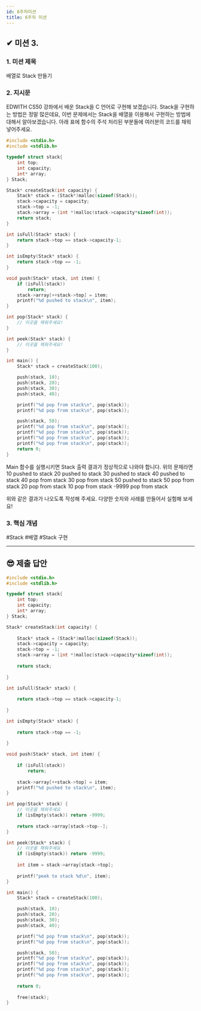 ```yaml
---
id: 6주차미션
title: 6주차 미션
---
```


## ✔︎ 미션 3.

### 1. 미션 제목

배열로 Stack 만들기

### 2. 지시문

EDWITH CS50 강좌에서 배운 Stack을 C 언어로 구현해 보겠습니다. Stack을 구현하는 방법은 정말 많은데요, 이번 문제에서는 Stack을 배열을 이용해서 구현하는 방법에 대해서 알아보겠습니다. 아래 표에 함수의 주석 처리된 부분들에 여러분의 코드를 채워 넣어주세요.

```c
#include <stdio.h>
#include <stdlib.h>

typedef struct stack{
    int top;
    int capacity;
    int* array;
} Stack;

Stack* createStack(int capacity) {
    Stack* stack = (Stack*)malloc(sizeof(Stack));
    stack->capacity = capacity;
    stack->top = -1;
    stack->array = (int *)malloc(stack->capacity*sizeof(int));
    return stack;
}

int isFull(Stack* stack) {
    return stack->top == stack->capacity-1;
}

int isEmpty(Stack* stack) {
    return stack->top == -1;
}

void push(Stack* stack, int item) {
    if (isFull(stack))
        return;
    stack->array[++stack->top] = item;
    printf("%d pushed to stack\n", item);
}

int pop(Stack* stack) {
    // 이곳을 채워주세요!
}

int peek(Stack* stack) {
    // 이곳을 채워주세요!
}

int main() {
    Stack* stack = createStack(100);

    push(stack, 10);
    push(stack, 20);
    push(stack, 30);
    push(stack, 40);

    printf("%d pop from stack\n", pop(stack));
    printf("%d pop from stack\n", pop(stack));

    push(stack, 50);
    printf("%d pop from stack\n", pop(stack));
    printf("%d pop from stack\n", pop(stack));
    printf("%d pop from stack\n", pop(stack));
    printf("%d pop from stack\n", pop(stack));
    return 0;
}
```

Main 함수를 실행시키면 Stack 출력 결과가 정상적으로 나와야 합니다.
위의 문제라면
10 pushed to stack
20 pushed to stack
30 pushed to stack
40 pushed to stack
40 pop from stack
30 pop from stack
50 pushed to stack
50 pop from stack
20 pop from stack
10 pop from stack
-9999 pop from stack

위와 같은 결과가 나오도록 작성해 주세요. 다양한 숫자와 사례를 만들어서 실험해 보세요!

### 3. 핵심 개념

#Stack #배열 #Stack 구현

---

## 😎 제출 답안

```c
#include <stdio.h>
#include <stdlib.h>

typedef struct stack{
    int top;
    int capacity;
    int* array;
} Stack;

Stack* createStack(int capacity) {
	
    Stack* stack = (Stack*)malloc(sizeof(Stack));
    stack->capacity = capacity;
    stack->top = -1;
    stack->array = (int *)malloc(stack->capacity*sizeof(int));
	
    return stack;
	
}

int isFull(Stack* stack) {
	
    return stack->top == stack->capacity-1;
	
}

int isEmpty(Stack* stack) {
	
    return stack->top == -1;
	
}

void push(Stack* stack, int item) {
	
    if (isFull(stack)) 
        return;
	
    stack->array[++stack->top] = item;
    printf("%d pushed to stack\n", item);
}

int pop(Stack* stack) {
    // 이곳을 채워주세요
	if (isEmpty(stack)) return -9999;
		
	return stack->array[stack->top--];
}

int peek(Stack* stack) {
	// 이곳을 채워주세요
    if (isEmpty(stack)) return -9999;
	
	int item = stack->array[stack->top];
	
	printf("peek to stack %d\n", item);
}

int main() {
    Stack* stack = createStack(100);

    push(stack, 10);
    push(stack, 20);
    push(stack, 30);
    push(stack, 40);

    printf("%d pop from stack\n", pop(stack));
    printf("%d pop from stack\n", pop(stack));

    push(stack, 50);
    printf("%d pop from stack\n", pop(stack));
    printf("%d pop from stack\n", pop(stack));
    printf("%d pop from stack\n", pop(stack));
    printf("%d pop from stack\n", pop(stack));
	
    return 0;
	
	free(stack);
}

```
